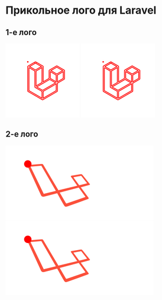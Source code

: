 # Прикольное лого для Laravel

## 1-е лого
![Alt text](./laravel-logo.svg)
<img src="./laravel-logo.svg">

## 2-е лого
![Alt text](./laravel-logo2.svg)
<img src="./laravel-logo2.svg">
